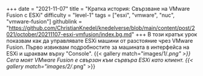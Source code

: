 +++
date = "2021-11-07"
title = "Кратка история: Свързване на VMware Fusion с ESXi"
difficulty = "level-1"
tags = ["esxi", "vmware", "nuc", "vmware-fusion"]
githublink = "https://github.com/ChristianKnedel/knedelverse/blob/main/content/post/2021/october/20211107-esxi-vmfusion/index.bg.md"
+++
В този кратък урок показвам как да управлявате ESXi машини от разстояние чрез VMware Fusion. Първо извиквам подробностите за машината в интерфейса на ESXi и щраквам върху "Console".
{{< gallery match="images/1/*.png" >}}
Сега моят VMware Fusion е свързан към сървъра ESXi като клиент.
{{< gallery match="images/2/*.png" >}}

